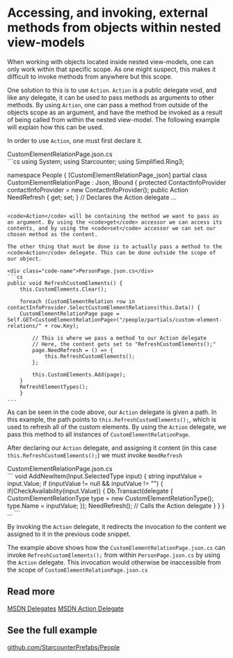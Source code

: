 # Accessing, and invoking, external methods from objects within nested view-models

When working with objects located inside nested view-models, one can only work within that specific scope. As one might suspect, this makes it difficult to invoke methods from anywhere but this scope.

One solution to this is to use <code>Action</code>. <code>Action</code> is a public delegate void, and like any delegate, it can be used to pass methods as arguments to other methods. By using <code>Action</code>, one can pass a method from outside of the objects scope as an argument, and have the method be invoked as a result of being called from within the nested view-model. The following example will explain how this can be used.

In order to use <code>Action</code>, one must first declare it.

<div class="code-name">CustomElementRelationPage.json.cs</div>
```cs
using System;
using Starcounter;
using Simplified.Ring3;

namespace People {
    [CustomElementRelationPage_json]
    partial class CustomElementRelationPage : Json, IBound<CustomElementRelation> {
        protected ContactInfoProvider contactInfoProvider = new ContactInfoProvider();
        public Action NeedRefresh { get; set; } // Declares the Action delegate
...
```

<code>Action</code> will be containing the method we want to pass as an argument. By using the <code>get</code> accessor we can access its contents, and by using the <code>set</code> accessor we can set our chosen method as the content.

The other thing that must be done is to actually pass a method to the <code>Action</code> delegate. This can be done outside the scope of our object.

<div class="code-name">PersonPage.json.cs</div>
```cs
public void RefreshCustomElements() {
    this.CustomElements.Clear();

    foreach (CustomElementRelation row in contactInfoProvider.SelectCustomElementRelations(this.Data)) {
    CustomElementRelationPage page = Self.GET<CustomElementRelationPage>("/people/partials/custom-element-relations/" + row.Key);
                
        // This is where we pass a method to our Action delegate
        // Here, the content gets set to "RefreshCustomElements();"
        page.NeedRefresh = () => {
            this.RefreshCustomElements();
        };

        this.CustomElements.Add(page);
    }
    RefreshElementTypes();
    }
...
```

As can be seen in the code above, our <code>Action</code> delegate is given a path.
In this example, the path points to <code>this.RefreshCustomElements();</code>, which is used to refresh all of the custom elements. By using the <code>Action</code> delegate, we pass this method to all instances of <code>CustomElementRelationPage</code>.

After declaring our <code>Action</code> delegate, and assigning it content (in this case <code>this.RefreshCustomElements();</code>) we must invoke <code>NeedRefresh</code>

<div class="code-name">CustomElementRelationPage.json.cs</div>
```
void AddNewItem(Input.SelectedType input) {
    string inputValue = input.Value;
    if (inputValue != null && inputValue != "") {
        if(CheckAvailability(input.Value)) {
            Db.Transact(delegate {
                CustomElementRelationType type = new CustomElementRelationType();
                type.Name = inputValue;
            });
            NeedRefresh(); // Calls the Action delegate
        }
    }
}
...
```

By invoking the <code>Action</code> delegate, it redirects the invocation to the content we assigned to it in the previous code snippet.

The example above shows how the <code>CustomElementRelationPage.json.cs</code> can invoke <code>RefreshCustomElements();</code> from within <code>PersonPage.json.cs</code> by using the <code>Action</code> delegate. This invocation would otherwise be inaccessible from the scope of <code>CustomElementRelationPage.json.cs</code>


## Read more

[MSDN Delegates](https://msdn.microsoft.com/en-us/library/ms173171.aspx)
[MSDN Action Delegate](https://msdn.microsoft.com/en-us/library/system.action(v=vs.110).aspx)


## See the full example

[github.com/StarcounterPrefabs/People](https://github.com/StarcounterSamples/People)
